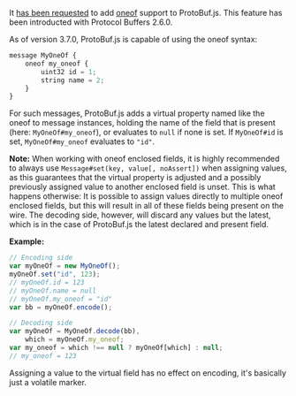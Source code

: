 It [has been requested](https://github.com/dcodeIO/ProtoBuf.js/issues/183) to add [oneof](https://developers.google.com/protocol-buffers/docs/proto#oneof) support to ProtoBuf.js. This feature has been introducted with Protocol Buffers 2.6.0.

As of version 3.7.0, ProtoBuf.js is capable of using the oneof syntax:

```js
message MyOneOf {
    oneof my_oneof {
        uint32 id = 1;
        string name = 2;
    }
}
```

For such messages, ProtoBuf.js adds a virtual property named like the oneof to message instances, holding the name of the field that is present (here: `MyOneOf#my_oneof`), or evaluates to `null` if none is set. If `MyOneOf#id` is set, `MyOneOf#my_oneof` evaluates to `"id"`.

**Note:** When working with oneof enclosed fields, it is highly recommended to always use `Message#set(key, value[, noAssert])` when assigning values, as this guarantees that the virtual property is adjusted and a possibly previously assigned value to another enclosed field is unset. This is what happens otherwise: It is possible to assign values directly to multiple oneof enclosed fields, but this will result in all of these fields being present on the wire. The decoding side, however, will discard any values but the latest, which is in the case of ProtoBuf.js the latest declared and present field.

**Example:**

```js
// Encoding side
var myOneOf = new MyOneOf();
myOneOf.set("id", 123);
// myOneOf.id = 123
// myOneOf.name = null
// myOneOf.my_oneof = "id"
var bb = myOneOf.encode();
```

```js
// Decoding side
var myOneOf = MyOneOf.decode(bb),
    which = myOneOf.my_oneof;
var my_oneof = which !== null ? myOneOf[which] : null;
// my_oneof = 123
```

Assigning a value to the virtual field has no effect on encoding, it's basically just a volatile marker.
